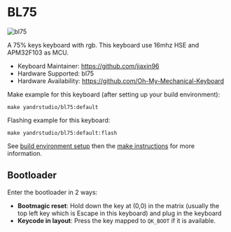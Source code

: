 # BL75

![bl75](https://i.imgur.com/9EDLiNyh.png)

A 75% keys keyboard with rgb.
This keyboard use 16mhz HSE and APM32F103 as MCU.

- Keyboard Maintainer: https://github.com/jiaxin96
- Hardware Supported: bl75
- Hardware Availability: https://github.com/Oh-My-Mechanical-Keyboard 

Make example for this keyboard (after setting up your build environment):

    make yandrstudio/bl75:default

Flashing example for this keyboard:

    make yandrstudio/bl75:default:flash

See [build environment setup](https://docs.qmk.fm/#/getting_started_build_tools) then the [make instructions](https://docs.qmk.fm/#/getting_started_make_guide) for more information.

## Bootloader

Enter the bootloader in 2 ways:

- **Bootmagic reset**: Hold down the key at (0,0) in the matrix (usually the top left key which is Escape in this keyboard) and plug in the keyboard
- **Keycode in layout**: Press the key mapped to `QK_BOOT` if it is available.
